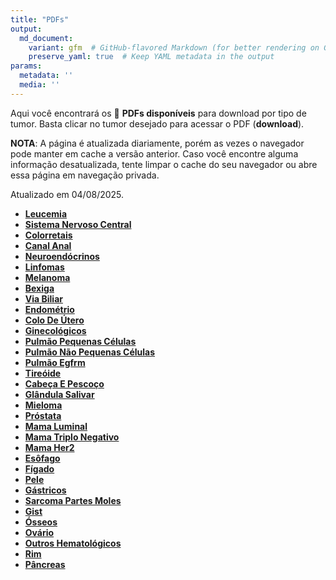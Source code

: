 ```yaml
---
title: "PDFs"
output: 
  md_document:
    variant: gfm  # GitHub-flavored Markdown (for better rendering on GitHub)
    preserve_yaml: true  # Keep YAML metadata in the output
params:
  metadata: ''
  media: ''
---
```


<script async src="https://scripts.simpleanalyticscdn.com/latest.js"></script>

Aqui você encontrará os 📝 **PDFs disponíveis** para download por tipo
de tumor. Basta clicar no tumor desejado para acessar o PDF
(**download**).

**NOTA**: A página é atualizada diariamente, porém as vezes o navegador
pode manter em cache a versão anterior. Caso você encontre alguma
informação desatualizada, tente limpar o cache do seu navegador ou abre
essa página em navegação privada.

Atualizado em 04/08/2025.

- [**Leucemia**](https://coeoralmeds-e768.restdb.io/media/68904766f63b804800230c37?download=true)
- [**Sistema Nervoso
  Central**](https://coeoralmeds-e768.restdb.io/media/68904768f63b804800230c39?download=true)
- [**Colorretais**](https://coeoralmeds-e768.restdb.io/media/6890476af63b804800230c3f?download=true)
- [**Canal
  Anal**](https://coeoralmeds-e768.restdb.io/media/6890476cf63b804800230c41?download=true)
- [**Neuroendócrinos**](https://coeoralmeds-e768.restdb.io/media/6890476df63b804800230c43?download=true)
- [**Linfomas**](https://coeoralmeds-e768.restdb.io/media/6890476ef63b804800230c45?download=true)
- [**Melanoma**](https://coeoralmeds-e768.restdb.io/media/68904770f63b804800230c47?download=true)
- [**Bexiga**](https://coeoralmeds-e768.restdb.io/media/68904771f63b804800230c48?download=true)
- [**Via
  Biliar**](https://coeoralmeds-e768.restdb.io/media/68904772f63b804800230c4a?download=true)
- [**Endométrio**](https://coeoralmeds-e768.restdb.io/media/68904773f63b804800230c4d?download=true)
- [**Colo De
  Útero**](https://coeoralmeds-e768.restdb.io/media/68904775f63b804800230c52?download=true)
- [**Ginecológicos**](https://coeoralmeds-e768.restdb.io/media/68904776f63b804800230c55?download=true)
- [**Pulmão Pequenas
  Células**](https://coeoralmeds-e768.restdb.io/media/68904777f63b804800230c56?download=true)
- [**Pulmão Não Pequenas
  Células**](https://coeoralmeds-e768.restdb.io/media/68904778f63b804800230c58?download=true)
- [**Pulmão
  Egfrm**](https://coeoralmeds-e768.restdb.io/media/6890477af63b804800230c5b?download=true)
- [**Tireóide**](https://coeoralmeds-e768.restdb.io/media/6890477cf63b804800230c5f?download=true)
- [**Cabeça E
  Pescoço**](https://coeoralmeds-e768.restdb.io/media/6890477ef63b804800230c61?download=true)
- [**Glândula
  Salivar**](https://coeoralmeds-e768.restdb.io/media/6890477ff63b804800230c63?download=true)
- [**Mieloma**](https://coeoralmeds-e768.restdb.io/media/68904780f63b804800230c65?download=true)
- [**Próstata**](https://coeoralmeds-e768.restdb.io/media/68904782f63b804800230c67?download=true)
- [**Mama
  Luminal**](https://coeoralmeds-e768.restdb.io/media/68904784f63b804800230c6b?download=true)
- [**Mama Triplo
  Negativo**](https://coeoralmeds-e768.restdb.io/media/68904786f63b804800230c6d?download=true)
- [**Mama
  Her2**](https://coeoralmeds-e768.restdb.io/media/68904787f63b804800230c6f?download=true)
- [**Esôfago**](https://coeoralmeds-e768.restdb.io/media/68904789f63b804800230c71?download=true)
- [**Fígado**](https://coeoralmeds-e768.restdb.io/media/6890478af63b804800230c73?download=true)
- [**Pele**](https://coeoralmeds-e768.restdb.io/media/6890478bf63b804800230c74?download=true)
- [**Gástricos**](https://coeoralmeds-e768.restdb.io/media/6890478cf63b804800230c76?download=true)
- [**Sarcoma Partes
  Moles**](https://coeoralmeds-e768.restdb.io/media/6890478ef63b804800230c79?download=true)
- [**Gist**](https://coeoralmeds-e768.restdb.io/media/6890478ff63b804800230c7b?download=true)
- [**Ósseos**](https://coeoralmeds-e768.restdb.io/media/68904791f63b804800230c7d?download=true)
- [**Ovário**](https://coeoralmeds-e768.restdb.io/media/68904792f63b804800230c7f?download=true)
- [**Outros
  Hematológicos**](https://coeoralmeds-e768.restdb.io/media/68904793f63b804800230c81?download=true)
- [**Rim**](https://coeoralmeds-e768.restdb.io/media/68904795f63b804800230c83?download=true)
- [**Pâncreas**](https://coeoralmeds-e768.restdb.io/media/68904796f63b804800230c85?download=true)
